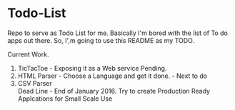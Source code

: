 # Todo-List
Repo to serve as Todo List for me.
Basically I'm bored with the list of To do apps out there. So, I',m going to use this README as my TODO.

Current Work. 
1. TicTacToe - Exposing it as a Web service Pending.
2. HTML Parser - Choose a Language and get it done. - Next to do 
3. CSV Parser  
Dead Line - End of January 2016. Try to create Production Ready Applcations for Small Scale Use
